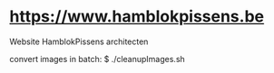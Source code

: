 # https://www.hamblokpissens.be
Website HamblokPissens architecten

convert images in batch:
$ ./cleanupImages.sh
